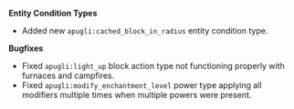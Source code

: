 **Entity Condition Types**
- Added new `apugli:cached_block_in_radius` entity condition type.

**Bugfixes**
- Fixed `apugli:light_up` block action type not functioning properly with furnaces and campfires.
- Fixed `apugli:modify_enchantment_level` power type applying all modifiers multiple times when multiple powers were present.